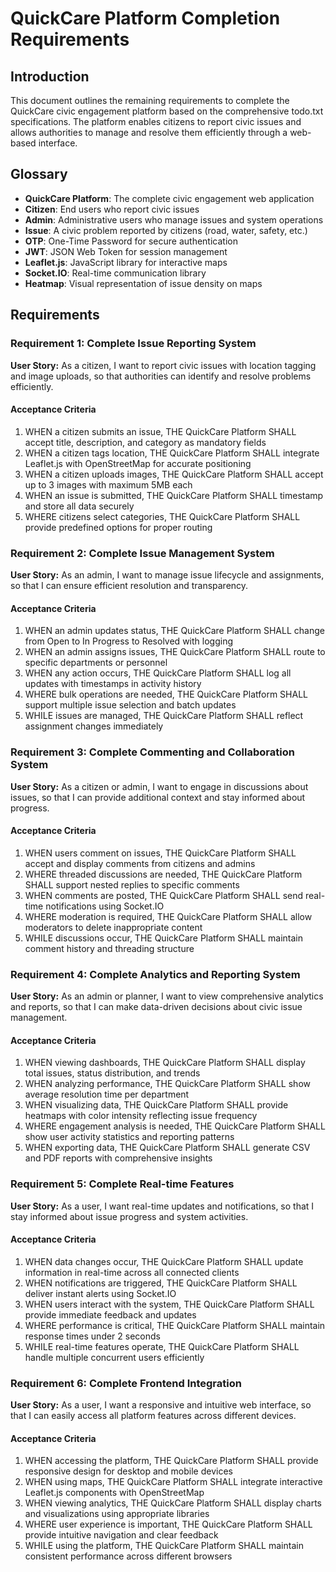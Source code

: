 # QuickCare Platform Completion Requirements

## Introduction

This document outlines the remaining requirements to complete the QuickCare civic engagement platform based on the comprehensive todo.txt specifications. The platform enables citizens to report civic issues and allows authorities to manage and resolve them efficiently through a web-based interface.

## Glossary

- **QuickCare Platform**: The complete civic engagement web application
- **Citizen**: End users who report civic issues
- **Admin**: Administrative users who manage issues and system operations
- **Issue**: A civic problem reported by citizens (road, water, safety, etc.)
- **OTP**: One-Time Password for secure authentication
- **JWT**: JSON Web Token for session management
- **Leaflet.js**: JavaScript library for interactive maps
- **Socket.IO**: Real-time communication library
- **Heatmap**: Visual representation of issue density on maps

## Requirements

### Requirement 1: Complete Issue Reporting System

**User Story:** As a citizen, I want to report civic issues with location tagging and image uploads, so that authorities can identify and resolve problems efficiently.

#### Acceptance Criteria

1. WHEN a citizen submits an issue, THE QuickCare Platform SHALL accept title, description, and category as mandatory fields
2. WHEN a citizen tags location, THE QuickCare Platform SHALL integrate Leaflet.js with OpenStreetMap for accurate positioning
3. WHEN a citizen uploads images, THE QuickCare Platform SHALL accept up to 3 images with maximum 5MB each
4. WHEN an issue is submitted, THE QuickCare Platform SHALL timestamp and store all data securely
5. WHERE citizens select categories, THE QuickCare Platform SHALL provide predefined options for proper routing

### Requirement 2: Complete Issue Management System

**User Story:** As an admin, I want to manage issue lifecycle and assignments, so that I can ensure efficient resolution and transparency.

#### Acceptance Criteria

1. WHEN an admin updates status, THE QuickCare Platform SHALL change from Open to In Progress to Resolved with logging
2. WHEN an admin assigns issues, THE QuickCare Platform SHALL route to specific departments or personnel
3. WHEN any action occurs, THE QuickCare Platform SHALL log all updates with timestamps in activity history
4. WHERE bulk operations are needed, THE QuickCare Platform SHALL support multiple issue selection and batch updates
5. WHILE issues are managed, THE QuickCare Platform SHALL reflect assignment changes immediately

### Requirement 3: Complete Commenting and Collaboration System

**User Story:** As a citizen or admin, I want to engage in discussions about issues, so that I can provide additional context and stay informed about progress.

#### Acceptance Criteria

1. WHEN users comment on issues, THE QuickCare Platform SHALL accept and display comments from citizens and admins
2. WHERE threaded discussions are needed, THE QuickCare Platform SHALL support nested replies to specific comments
3. WHEN comments are posted, THE QuickCare Platform SHALL send real-time notifications using Socket.IO
4. WHERE moderation is required, THE QuickCare Platform SHALL allow moderators to delete inappropriate content
5. WHILE discussions occur, THE QuickCare Platform SHALL maintain comment history and threading structure

### Requirement 4: Complete Analytics and Reporting System

**User Story:** As an admin or planner, I want to view comprehensive analytics and reports, so that I can make data-driven decisions about civic issue management.

#### Acceptance Criteria

1. WHEN viewing dashboards, THE QuickCare Platform SHALL display total issues, status distribution, and trends
2. WHEN analyzing performance, THE QuickCare Platform SHALL show average resolution time per department
3. WHEN visualizing data, THE QuickCare Platform SHALL provide heatmaps with color intensity reflecting issue frequency
4. WHERE engagement analysis is needed, THE QuickCare Platform SHALL show user activity statistics and reporting patterns
5. WHEN exporting data, THE QuickCare Platform SHALL generate CSV and PDF reports with comprehensive insights

### Requirement 5: Complete Real-time Features

**User Story:** As a user, I want real-time updates and notifications, so that I stay informed about issue progress and system activities.

#### Acceptance Criteria

1. WHEN data changes occur, THE QuickCare Platform SHALL update information in real-time across all connected clients
2. WHEN notifications are triggered, THE QuickCare Platform SHALL deliver instant alerts using Socket.IO
3. WHEN users interact with the system, THE QuickCare Platform SHALL provide immediate feedback and updates
4. WHERE performance is critical, THE QuickCare Platform SHALL maintain response times under 2 seconds
5. WHILE real-time features operate, THE QuickCare Platform SHALL handle multiple concurrent users efficiently

### Requirement 6: Complete Frontend Integration

**User Story:** As a user, I want a responsive and intuitive web interface, so that I can easily access all platform features across different devices.

#### Acceptance Criteria

1. WHEN accessing the platform, THE QuickCare Platform SHALL provide responsive design for desktop and mobile devices
2. WHEN using maps, THE QuickCare Platform SHALL integrate interactive Leaflet.js components with OpenStreetMap
3. WHEN viewing analytics, THE QuickCare Platform SHALL display charts and visualizations using appropriate libraries
4. WHERE user experience is important, THE QuickCare Platform SHALL provide intuitive navigation and clear feedback
5. WHILE using the platform, THE QuickCare Platform SHALL maintain consistent performance across different browsers